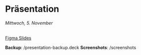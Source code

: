 # Präsentation

###### Mittwoch, 5. November

[Figma Slides](https://www.figma.com/slides/oG8G5J13SLtRsunoJhRrRu/Untitled?node-id=4-22&t=NsoYv6RkkQv7kwWz-1)

**Backup**: /presentation-backup.deck
**Screenshots**: /screenshots
